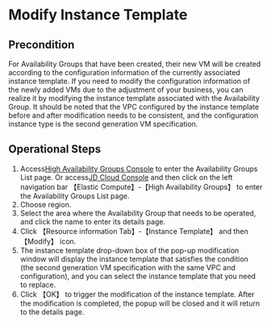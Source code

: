 # Modify Instance Template

## Precondition

For Availability Groups that have been created, their new VM will be created according to the configuration information of the currently associated instance template. If you need to modify the configuration information of the newly added VMs due to the adjustment of your business, you can realize it by modifying the instance template associated with the Availability Group. It should be noted that the VPC configured by the instance template before and after modification needs to be consistent, and the configuration instance type is the second generation VM specification.


## Operational Steps

1. Access[High Availability Groups Console](https://cns-console.jdcloud.com/availabilitygroup/list) to enter the Availability Groups List page. Or access[JD Cloud Console](https://console.jdcloud.com) and then click on the left navigation bar 【Elastic Compute】-【High Availability Groups】 to enter the Availability Groups List page.
2. Choose region.
3. Select the area where the Availability Group that needs to be operated, and click the name to enter its details page.
4. Click 【Resource information Tab】-【Instance Template】 and then 【Modify】 icon.
5. The instance template drop-down box of the pop-up modification window will display the instance template that satisfies the condition (the second generation VM specification with the same VPC and configuration), and you can select the instance template that you need to replace.
6. Click 【OK】 to trigger the modification of the instance template. After the modification is completed, the popup will be closed and it will return to the details page.
